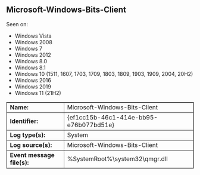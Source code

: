 ## Microsoft-Windows-Bits-Client

Seen on:
* Windows Vista
* Windows 2008
* Windows 7
* Windows 2012
* Windows 8.0
* Windows 8.1
* Windows 10 (1511, 1607, 1703, 1709, 1803, 1809, 1903, 1909, 2004, 20H2)
* Windows 2016
* Windows 2019
* Windows 11 (21H2)

<table border="1" class="docutils">
  <tbody>
    <tr>
      <td><b>Name:</b></td>
      <td>Microsoft-Windows-Bits-Client</td>
    </tr>
    <tr>
      <td><b>Identifier:</b></td>
      <td>{ef1cc15b-46c1-414e-bb95-e76b077bd51e}</td>
    </tr>
    <tr>
      <td><b>Log type(s):</b></td>
      <td>System</td>
    </tr>
    <tr>
      <td><b>Log source(s):</b></td>
      <td>Microsoft-Windows-Bits-Client</td>
    </tr>
    <tr>
      <td><b>Event message file(s):</b></td>
      <td>%SystemRoot%\system32\qmgr.dll</td>
    </tr>
  </tbody>
</table>

&nbsp;

